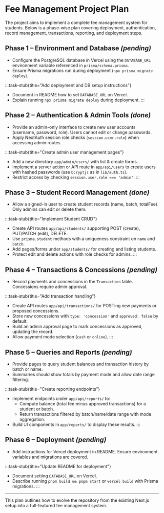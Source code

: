 # Fee Management Project Plan

The project aims to implement a complete fee management system for students. Below is a phase-wise plan covering deployment, authentication, record management, transactions, reporting, and deployment steps.

## Phase 1 – Environment and Database *(pending)*
- Configure the PostgreSQL database in Vercel using the `DATABASE_URL` environment variable referenced in `prisma/schema.prisma`.
- Ensure Prisma migrations run during deployment (`npx prisma migrate deploy`).

:::task-stub{title="Add deployment and DB setup instructions"}
- Document in README how to set `DATABASE_URL` on Vercel.
- Explain running `npx prisma migrate deploy` during deployment.
:::

## Phase 2 – Authentication & Admin Tools *(done)*
- Provide an admin-only interface to create new user accounts (username, password, role). Users cannot edit or change passwords.
- Apply NextAuth session role checks (`session.user.role`) when accessing admin routes.

:::task-stub{title="Create admin user management pages"}
- Add a new directory `app/admin/users/` with list & create forms.
- Implement a server action or API route in `app/api/users` to create users with hashed passwords (use `bcryptjs` as in `lib/auth.ts`).
- Restrict access by checking `session.user.role === 'admin'`.
:::

## Phase 3 – Student Record Management *(done)*
- Allow a signed-in user to create student records (name, batch, totalFee). Only admins can edit or delete them.

:::task-stub{title="Implement Student CRUD"}
- Create API routes `app/api/students/` supporting POST (create), PUT/PATCH (edit), DELETE.
- Use `prisma.student` methods with a uniqueness constraint on `name` and `batch`.
- Add pages/forms under `app/students/` for creating and listing students.
- Protect edit and delete actions with role checks for admins.
:::

## Phase 4 – Transactions & Concessions *(pending)*
- Record payments and concessions in the `Transaction` table. Concessions require admin approval.

:::task-stub{title="Add transaction handling"}
- Create API routes `app/api/transactions/` for POSTing new payments or proposed concessions.
- Store new concessions with `type: 'concession'` and `approved: false` by default.
- Build an admin approval page to mark concessions as approved, updating the record.
- Allow payment mode selection (`cash` or `online`).
:::

## Phase 5 – Queries and Reports *(pending)*
- Provide pages to query student balances and transaction history by batch or name.
- Summaries should show totals by payment mode and allow date range filtering.

:::task-stub{title="Create reporting endpoints"}
- Implement endpoints under `app/api/reports/` to:
  - Compute balance (total fee minus approved transactions) for a student or batch.
  - Return transactions filtered by batch/name/date range with mode aggregation.
- Build UI components in `app/reports/` to display these results.
:::

## Phase 6 – Deployment *(pending)*
- Add instructions for Vercel deployment in README. Ensure environment variables and migrations are covered.

:::task-stub{title="Update README for deployment"}
- Document setting `DATABASE_URL` on Vercel.
- Describe running `pnpm build && pnpm start` or `vercel build` with Prisma migrations.
:::

---

This plan outlines how to evolve the repository from the existing Next.js setup into a full-featured fee management system.

